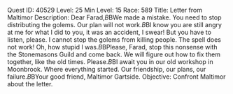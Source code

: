 Quest ID: 40529
Level: 25
Min Level: 15
Race: 589
Title: Letter from Maltimor
Description: Dear Farad,$B$BWe made a mistake. You need to stop distributing the golems. Our plan will not work.$B$BI know you are still angry at me for what I did to you, it was an accident, I swear! But you have to listen, please. I cannot stop the golems from killing people. The spell does not work! Oh, how stupid I was.$B$BPlease, Farad, stop this nonsense with the Stonemasons Guild and come back. We will figure out how to fix them together, like the old times. Please.$B$BI await you in our old workshop in Moonbrook. Where everything started. Our friendship, our plans, our failure.$B$BYour good friend, Maltimor Gartside.
Objective: Confront Maltimor about the letter.
